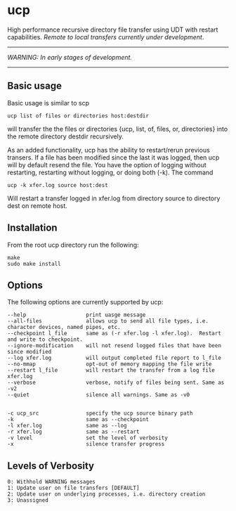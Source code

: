 ucp
===

High performance recursive directory file transfer using UDT with restart capabilities. _Remote to local transfers currently under development_.

******
_WARNING: In early stages of development._ 
******
 
Basic usage
-----------
Basic usage is similar to scp 

    ucp list of files or directories host:destdir
    
will transfer the the files or directories {ucp, list, of, files, or, directories} into the remote directory destdir recursively.  

As an added functionality, ucp has the ability to restart/rerun previous transers. If a file has been modified since the last it was logged, then ucp will by default resend the file. You have the option of logging without restarting, restarting without logging, or doing both (-k). The command

    ucp -k xfer.log source host:dest
    
Will restart a transfer logged in xfer.log from directory source to directory dest on remote host.

Installation
------------

From the root ucp directory run the following:

    make
    sudo make install

	
Options
-------
The following options are currently supported by ucp:

    --help                   print uasge message
    --all-files              allows ucp to send all file types, i.e. character devices, named pipes, etc.
    --checkpoint l_file      same as (-r xfer.log -l xfer.log).  Restart and write to checkpoint.
    --ignore-modification    will not resend logged files that have been since modified
    --log xfer.log           will output completed file report to l_file
    --no-mmap                opt-out of memory mapping the file write
    --restart l_file         will restart the transfer from a log file xfer.log 
    --verbose                verbose, notify of files being sent. Same as -v2
    --quiet                  silence all warnings. Same as -v0
    

    -c ucp_src               specify the ucp source binary path
    -k                       same as --checkpoint
    -l xfer.log              same as --log 
    -r xfer.log              same as --restart
    -v level                 set the level of verbosity
    -x                       silence transfer progress    


Levels of Verbosity
-------------------
   	0: Withhold WARNING messages
   	1: Update user on file transfers [DEFAULT]
   	2: Update user on underlying processes, i.e. directory creation
   	3: Unassigned
